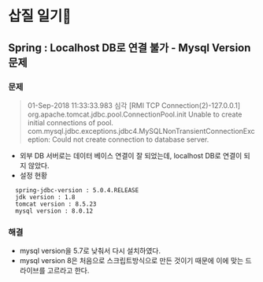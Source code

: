 # 삽질 일기🔨

## Spring : Localhost DB로 연결 불가 - Mysql Version 문제

### 문제
> 01-Sep-2018 11:33:33.983 심각 [RMI TCP Connection(2)-127.0.0.1] org.apache.tomcat.jdbc.pool.ConnectionPool.init Unable to create initial connections of pool.
 com.mysql.jdbc.exceptions.jdbc4.MySQLNonTransientConnectionException: Could not create connection to database server.

- 외부 DB 서버로는 데이터 베이스 연결이 잘 되었는데, localhost DB로 연결이 되지 않았다.
- 설정 현황
```
  spring-jdbc-version : 5.0.4.RELEASE
  jdk version : 1.8
  tomcat version : 8.5.23
  mysql version : 8.0.12 
```

### 해결
- mysql version을 5.7로 낮춰서 다시 설치하였다.
- mysql version 8은 처음으로 스크립트방식으로 만든 것이기 때문에 이에 맞는 드라이브를 고르라고 한다.
